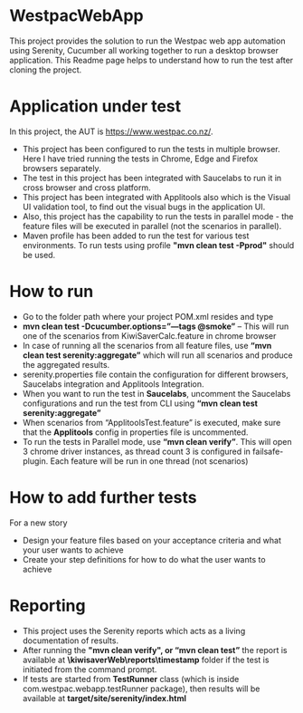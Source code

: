 # WestpacWebApp
This project provides the solution to run the Westpac web app automation using Serenity, Cucumber all working together to run a desktop browser application.
This Readme page helps to understand how to run the test after cloning the project.

# Application under test
In this project, the AUT is https://www.westpac.co.nz/. 
- This project has been configured to run the tests in multiple browser. Here I have tried running the tests in Chrome, Edge and Firefox browsers separately.
- The test in this project has been integrated with Saucelabs to run it in cross browser and cross platform.
- This project has been integrated with Applitools also which is the Visual UI validation tool, to find out the visual bugs in the application UI.
- Also, this project has the capability to run the tests in parallel mode - the feature files will be executed in parallel (not the scenarios in parallel).
- Maven profile has been added to run the test for various test environments. To run tests using profile **"mvn clean test -Pprod"** should be used.

# How to run
-	Go to the folder path where your project POM.xml resides and type
-	**mvn clean test -Dcucumber.options=”—tags @smoke”** – This will run one of the scenarios from KiwiSaverCalc.feature in chrome browser
-	In case of running all the scenarios from all feature files, use **“mvn clean test serenity:aggregate”** which will run all scenarios and produce the aggregated results.
-	serenity.properties file contain the configuration for different browsers, Saucelabs integration and Applitools Integration.
-	When you want to run the test in **Saucelabs**, uncomment the Saucelabs configurations and run the test from CLI using **“mvn clean test serenity:aggregate”**
-	When scenarios from “ApplitoolsTest.feature” is executed, make sure that the **Applitools** config in properties file is uncommented.
-	To run the tests in Parallel mode, use **“mvn clean verify”**. This will open 3 chrome driver instances, as thread count 3 is configured in failsafe-plugin. Each feature will be run in one thread (not scenarios)

# How to add further tests
For a new story
-	Design your feature files based on your acceptance criteria and what your user wants to achieve
-	Create your step definitions for how to do what the user wants to achieve
# Reporting
- This project uses the Serenity reports which acts as a living documentation of results.
- After running the **"mvn clean verify", or “mvn clean test”** the report is available at **\kiwisaverWeb\reports\timestamp** folder if the test is initiated from the command prompt.
- If tests are started from **TestRunner** class (which is inside com.westpac.webapp.testRunner package), then results will be available at **target/site/serenity/index.html**
